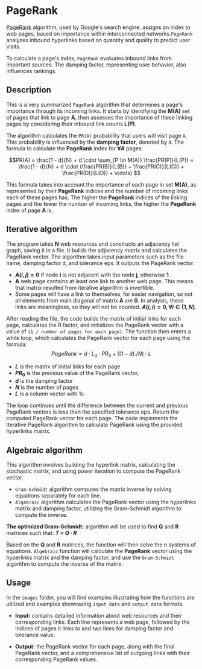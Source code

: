 # PageRank

[PageRank](./images/Rank.png) algorithm, used by Google's search engine, assigns an index to web pages, based on importance within interconnected networks.`PageRank` analyzes inbound hyperlinks based on quantity and quality to predict user visits.

To calculate a page's index, `PageRank` evaluates inbound links from important sources. The damping factor, representing user behavior, also influences rankings.

## Description

This is a very summarized `PageRank` algorithm that determines a page's importance through its incoming links. It starts by identifying the **M(A)** set of pages that link to page **A**, then assesses the importance of these linking pages by considering their inbound link counts **L(P)**.

The algorithm calculates the `PR(A)` probability that users will visit page `A`. This probability is influenced by the **damping factor**, denoted by `d`. The formula to calculate the **PageRank** index for **$\forall A$** pages:

$$PR(A) = \frac{1 - d}{N} + d \cdot \sum_{P \in M(A)} \frac{PR(P)}{L(P)} = \frac{1 - d}{N} + d \cdot (\frac{PR(B)}{L(B)} + \frac{PR(C)}{L(C)} + \frac{PR(D)}{L(D)} + \cdots) $$

This formula takes into account the importance of each page in set **M(A)**, as represented by their **PageRank** indices and the number of incoming links each of these pages has. The higher the **PageRank** indices of the linking pages and the fewer the number of incoming links, the higher the **PageRank** index of page **A** is.

## Iterative algorithm

The program takes **N** web resources and constructs an adjacency list graph, saving it in a file. It builds the adjacency matrix and calculates the PageRank vector.
The algorithm takes input parameters such as the file name, damping factor d, and tolerance eps. It outputs the PageRank vector.

- **$A(i,j) = 0$** if node **i** is not adjacent with the node **j**, otherwise **1**.
- **A** web page contains at least one link to another web page. This means that matrix resulted from iterative algorithm is invertible.
- Some pages will have a link to themselves, for easier navigation, so not all elements from main diagonal of matrix **A** are **0**. In analysis, these links are meaningless, so they will not be counted. **$A(i,i) = 0, \forall i \in [1, N]$**.

After reading the file, the code builds the matrix of initial links for each page, calculates the R factor, and initializes the PageRank vector with a value of `(1 / number of pages for each page)`.
The function then enters a while loop, which calculates the PageRank vector for each page using the formula:
$$PageRank = d \cdot L_0 \cdot PR_0 + ((1 - d) ./ N)  \cdot L $$

- **$L$** is the matrix of initial links for each page
- **$PR_0$** is the previous value of the PageRank vector,
- **$d$** is the damping factor
- **$N$** is the number of pages
- **$L$** is a column vector with 1s.

The loop continues until the difference between the current and previous PageRank vectors is less than the specified tolerance eps.
Return the computed PageRank vector for each page. The code implements the Iterative PageRank algorithm to calculate PageRank using the provided hyperlinks matrix.

## Algebraic algorithm

This algorithm involves building the hyperlink matrix, calculating the stochastic matrix, and using power iteration to compute the PageRank vector.

- `Gram-Schmidt` algorithm computes the matrix inverse by solving equations separately for each line.
- `Algebraic` algorithm calculates the PageRank vector using the hyperlinks matrix and damping factor, utilizing the Gram-Schmidt algorithm to compute the inverse.

**The optimized Gram-Schmidt:** algorithm will be used to find **Q** and **R** matrices such that: ***T = Q · R***

Based on the **Q** and **R** matrices, the function will then solve the n systems of equations. `Algebraic` function will calculate the **PageRank** vector using the hyperlinks matrix and the damping factor, and use the `Gram-Schmidt` algorithm to compute the inverse of the matrix.

## Usage

In the `images` folder, you will find examples illustrating how the functions are utilized and examples showcasing `input data` and `output data` formats.

- **Input:** contains detailed information about web resources and their corresponding links. Each line represents a web page, followed by the indices of pages it links to and two lines for damping factor and tolerance value.

- **Output:** the PageRank vector for each page, along with the final PageRank vector, and a comprehensive list of outgoing links with their corresponding PageRank values.
